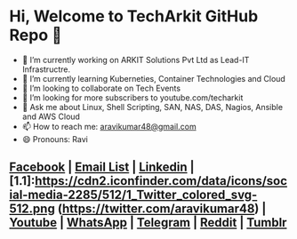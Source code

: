 # Hi, Welcome to TechArkit GitHub Repo 👋


- 🔭 I’m currently working on ARKIT Solutions Pvt Ltd as Lead-IT Infrastructre.
- 🌱 I’m currently learning Kuberneties, Container Technologies and Cloud
- 👯 I’m looking to collaborate on Tech Events
- 🤔 I’m looking for more subscribers to youtube.com/techarkit 
- 💬 Ask me about Linux, Shell Scripting, SAN, NAS, DAS, Nagios, Ansible and AWS Cloud
- 📫 How to reach me: aravikumar48@gmail.com
- 😄 Pronouns: Ravi

## [Facebook](https://www.facebook.com/Linuxarkit/) | [Email List](https://feedburner.google.com/fb/a/mailverify?uri=arkit) |  [Linkedin](https://in.linkedin.com/in/ravi-kumar-94530121) | [1.1]:https://cdn2.iconfinder.com/data/icons/social-media-2285/512/1_Twitter_colored_svg-512.png (https://twitter.com/aravikumar48) | [Youtube](https://www.youtube.com/Techarkit?sub_confirmation=1) | [WhatsApp](http://bit.ly/wappg) | [Telegram](http://bit.ly/linux-telegram) | [Reddit](http://bit.ly/redditark) | [Tumblr](https://www.tumblr.com/blog/aravikumar48)
